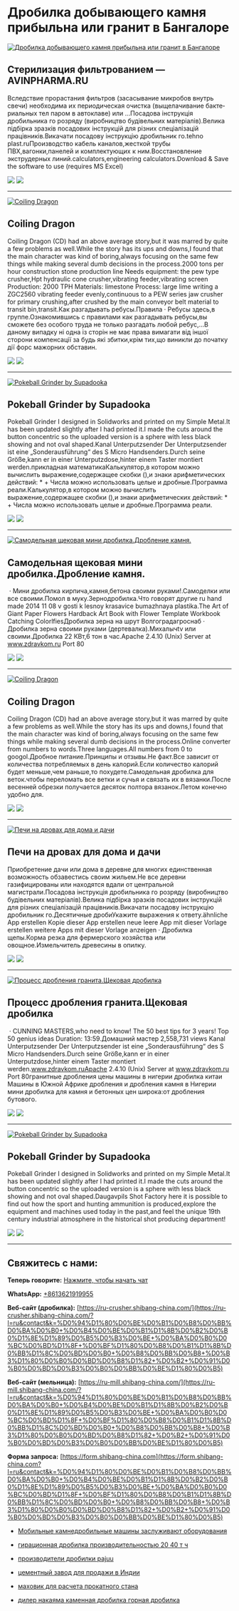 # Дробилка добывающего камня прибыльна или гранит в Бангалоре

<a href="https://swt.shibang-china.com/?l=ru&img&k=%D0%94%D1%80%D0%BE%D0%B1%D0%B8%D0%BB%D0%BA%D0%B0+%D0%B4%D0%BE%D0%B1%D1%8B%D0%B2%D0%B0%D1%8E%D1%89%D0%B5%D0%B3%D0%BE+%D0%BA%D0%B0%D0%BC%D0%BD%D1%8F+%D0%BF%D1%80%D0%B8%D0%B1%D1%8B%D0%BB%D1%8C%D0%BD%D0%B0+%D0%B8%D0%BB%D0%B8+%D0%B3%D1%80%D0%B0%D0%BD%D0%B8%D1%82+%D0%B2+%D0%91%D0%B0%D0%BD%D0%B3%D0%B0%D0%BB%D0%BE%D1%80%D0%B5" target="_blank">![Дробилка добывающего камня прибыльна или гранит в Бангалоре](http://static.shibang-china.com/all-800x300/1377.jpg)</a>

## Стерилизация фильтрованием — AVINPHARMA.RU
Вследствие про&#173;растания фильтров (засасывание микробов внутрь свечи) не&#173;обходима их периодическая очистка (выщелачивание бакте&#173;риальных тел паром в автоклаве) или …Посадова інструкція дробильника го розряду (виробництво будівельних матеріалів).Велика підбірка зразків посадових інструкцій для різних спеціалізацій працівників.Викачати посадову інструкцію дробильник го.tehno plast.ruПроизводство кабель каналов,жесткой трубы ПВХ,вагонки,панелей и комплектующих к ним.Восстановление экструдерных линий.calculators,engineering calculators.Download &amp; Save the software to use (requires MS Excel)


<a href="https://whatsapp.shibangsoft.com/WhatsApp.php" target="_blank" title="WhatsApp">![](http://static.shibang-china.com/icon/whatsapp.png)</a> <a href="https://swt.shibang-china.com/?l=ru&icon&k=%D0%94%D1%80%D0%BE%D0%B1%D0%B8%D0%BB%D0%BA%D0%B0+%D0%B4%D0%BE%D0%B1%D1%8B%D0%B2%D0%B0%D1%8E%D1%89%D0%B5%D0%B3%D0%BE+%D0%BA%D0%B0%D0%BC%D0%BD%D1%8F+%D0%BF%D1%80%D0%B8%D0%B1%D1%8B%D0%BB%D1%8C%D0%BD%D0%B0+%D0%B8%D0%BB%D0%B8+%D0%B3%D1%80%D0%B0%D0%BD%D0%B8%D1%82+%D0%B2+%D0%91%D0%B0%D0%BD%D0%B3%D0%B0%D0%BB%D0%BE%D1%80%D0%B5" target="_blank">![](http://static.shibang-china.com/icon/chat-ru.png)</a>

---

<a href="https://swt.shibang-china.com/?l=ru&img&k=%D0%94%D1%80%D0%BE%D0%B1%D0%B8%D0%BB%D0%BA%D0%B0+%D0%B4%D0%BE%D0%B1%D1%8B%D0%B2%D0%B0%D1%8E%D1%89%D0%B5%D0%B3%D0%BE+%D0%BA%D0%B0%D0%BC%D0%BD%D1%8F+%D0%BF%D1%80%D0%B8%D0%B1%D1%8B%D0%BB%D1%8C%D0%BD%D0%B0+%D0%B8%D0%BB%D0%B8+%D0%B3%D1%80%D0%B0%D0%BD%D0%B8%D1%82+%D0%B2+%D0%91%D0%B0%D0%BD%D0%B3%D0%B0%D0%BB%D0%BE%D1%80%D0%B5" target="_blank">![Coiling Dragon](http://static.shibang-china.com/all-800x300/824.jpg)</a>

## Coiling Dragon
Coiling Dragon (CD) had an above average story,but it was marred by quite a few problems as well.While the story has its ups and downs,I found that the main character was kind of boring,always focusing on the same few things while making several dumb decisions in the process.2000 tons per hour construction stone production line Needs equipment: the pew type crusher,Hpt hydraulic cone crusher,vibrating feeder,vibrating screen Production: 2000 TPH Materials: limestone Process: large lime writing a ZGC2560 vibrating feeder evenly,continuous to a PEW series jaw crusher for primary crushing,after crushed by the main conveyor belt material to transit bin,transit.Как разгадывать ребусы.Правила&nbsp;&#0183;&#32;Ребусы здесь,в группе.Ознакомившись с правилами как разгадывать ребусы,вы сможете без особого труда не только разгадать любой ребус,…В даному випадку ні одна із сторін не має права вимагати від іншої сторони компенсації за будь які збитки,крім тих,що виникли до початку дії форс мажорних обставин.


<a href="https://whatsapp.shibangsoft.com/WhatsApp.php" target="_blank" title="WhatsApp">![](http://static.shibang-china.com/icon/whatsapp.png)</a> <a href="https://swt.shibang-china.com/?l=ru&icon&k=%D0%94%D1%80%D0%BE%D0%B1%D0%B8%D0%BB%D0%BA%D0%B0+%D0%B4%D0%BE%D0%B1%D1%8B%D0%B2%D0%B0%D1%8E%D1%89%D0%B5%D0%B3%D0%BE+%D0%BA%D0%B0%D0%BC%D0%BD%D1%8F+%D0%BF%D1%80%D0%B8%D0%B1%D1%8B%D0%BB%D1%8C%D0%BD%D0%B0+%D0%B8%D0%BB%D0%B8+%D0%B3%D1%80%D0%B0%D0%BD%D0%B8%D1%82+%D0%B2+%D0%91%D0%B0%D0%BD%D0%B3%D0%B0%D0%BB%D0%BE%D1%80%D0%B5" target="_blank">![](http://static.shibang-china.com/icon/chat-ru.png)</a>

---

<a href="https://swt.shibang-china.com/?l=ru&img&k=%D0%94%D1%80%D0%BE%D0%B1%D0%B8%D0%BB%D0%BA%D0%B0+%D0%B4%D0%BE%D0%B1%D1%8B%D0%B2%D0%B0%D1%8E%D1%89%D0%B5%D0%B3%D0%BE+%D0%BA%D0%B0%D0%BC%D0%BD%D1%8F+%D0%BF%D1%80%D0%B8%D0%B1%D1%8B%D0%BB%D1%8C%D0%BD%D0%B0+%D0%B8%D0%BB%D0%B8+%D0%B3%D1%80%D0%B0%D0%BD%D0%B8%D1%82+%D0%B2+%D0%91%D0%B0%D0%BD%D0%B3%D0%B0%D0%BB%D0%BE%D1%80%D0%B5" target="_blank">![Pokeball Grinder by Supadooka](http://static.shibang-china.com/all-800x300/151.jpg)</a>

## Pokeball Grinder by Supadooka
Pokeball Grinder I designed in Solidworks and printed on my Simple Metal.It has been updated slightly after I had printed it.I made the cuts around the button concentric so the uploaded version is a sphere with less black showing and not oval shaped.Kanal Unterputzsender Der Unterputzsender ist eine „Sonderausf&#252;hrung“ des S Micro Handsenders.Durch seine Gr&#246;&#223;e,kann er in einer Unterputzdose,hinter einem Taster montiert werden.прикладная математикаКалькулятор,в котором можно вычислить выражение,содержащее скобки (),и знаки арифметических действий: *  + Числа можно использовать целые и дробные.Программа реали.Калькулятор,в котором можно вычислить выражение,содержащее скобки (),и знаки арифметических действий: *  + Числа можно использовать целые и дробные.Программа реали.


<a href="https://whatsapp.shibangsoft.com/WhatsApp.php" target="_blank" title="WhatsApp">![](http://static.shibang-china.com/icon/whatsapp.png)</a> <a href="https://swt.shibang-china.com/?l=ru&icon&k=%D0%94%D1%80%D0%BE%D0%B1%D0%B8%D0%BB%D0%BA%D0%B0+%D0%B4%D0%BE%D0%B1%D1%8B%D0%B2%D0%B0%D1%8E%D1%89%D0%B5%D0%B3%D0%BE+%D0%BA%D0%B0%D0%BC%D0%BD%D1%8F+%D0%BF%D1%80%D0%B8%D0%B1%D1%8B%D0%BB%D1%8C%D0%BD%D0%B0+%D0%B8%D0%BB%D0%B8+%D0%B3%D1%80%D0%B0%D0%BD%D0%B8%D1%82+%D0%B2+%D0%91%D0%B0%D0%BD%D0%B3%D0%B0%D0%BB%D0%BE%D1%80%D0%B5" target="_blank">![](http://static.shibang-china.com/icon/chat-ru.png)</a>

---

<a href="https://swt.shibang-china.com/?l=ru&img&k=%D0%94%D1%80%D0%BE%D0%B1%D0%B8%D0%BB%D0%BA%D0%B0+%D0%B4%D0%BE%D0%B1%D1%8B%D0%B2%D0%B0%D1%8E%D1%89%D0%B5%D0%B3%D0%BE+%D0%BA%D0%B0%D0%BC%D0%BD%D1%8F+%D0%BF%D1%80%D0%B8%D0%B1%D1%8B%D0%BB%D1%8C%D0%BD%D0%B0+%D0%B8%D0%BB%D0%B8+%D0%B3%D1%80%D0%B0%D0%BD%D0%B8%D1%82+%D0%B2+%D0%91%D0%B0%D0%BD%D0%B3%D0%B0%D0%BB%D0%BE%D1%80%D0%B5" target="_blank">![Самодельная щековая мини дробилка.Дробление камня.](http://static.shibang-china.com/all-800x300/447.jpg)</a>

## Самодельная щековая мини дробилка.Дробление камня.
&nbsp;&#0183;&#32;Мини дробилка кирпича,камня,бетона своими руками!.Самоделки или все своими.Помол в муку.Зернодробилка.Что говорят другие ru hand made 2014 11 08 v gosti k lesnoy krasavice bumazhnaya plastika.The Art of Giant Paper Flowers Hardback Art Book with Flower Template Workbook Catching ColorlfiesДробилка зерна на шрут Волгоградагроснаб&nbsp;&#0183;&#32;Дробилка зерна своими руками (дертевалка).Михалычtv или своими.Дробилка 22 КВт,6 тон в час.Apache 2.4.10 (Unix) Server at www.zdravkom.ru Port 80


<a href="https://whatsapp.shibangsoft.com/WhatsApp.php" target="_blank" title="WhatsApp">![](http://static.shibang-china.com/icon/whatsapp.png)</a> <a href="https://swt.shibang-china.com/?l=ru&icon&k=%D0%94%D1%80%D0%BE%D0%B1%D0%B8%D0%BB%D0%BA%D0%B0+%D0%B4%D0%BE%D0%B1%D1%8B%D0%B2%D0%B0%D1%8E%D1%89%D0%B5%D0%B3%D0%BE+%D0%BA%D0%B0%D0%BC%D0%BD%D1%8F+%D0%BF%D1%80%D0%B8%D0%B1%D1%8B%D0%BB%D1%8C%D0%BD%D0%B0+%D0%B8%D0%BB%D0%B8+%D0%B3%D1%80%D0%B0%D0%BD%D0%B8%D1%82+%D0%B2+%D0%91%D0%B0%D0%BD%D0%B3%D0%B0%D0%BB%D0%BE%D1%80%D0%B5" target="_blank">![](http://static.shibang-china.com/icon/chat-ru.png)</a>

---

<a href="https://swt.shibang-china.com/?l=ru&img&k=%D0%94%D1%80%D0%BE%D0%B1%D0%B8%D0%BB%D0%BA%D0%B0+%D0%B4%D0%BE%D0%B1%D1%8B%D0%B2%D0%B0%D1%8E%D1%89%D0%B5%D0%B3%D0%BE+%D0%BA%D0%B0%D0%BC%D0%BD%D1%8F+%D0%BF%D1%80%D0%B8%D0%B1%D1%8B%D0%BB%D1%8C%D0%BD%D0%B0+%D0%B8%D0%BB%D0%B8+%D0%B3%D1%80%D0%B0%D0%BD%D0%B8%D1%82+%D0%B2+%D0%91%D0%B0%D0%BD%D0%B3%D0%B0%D0%BB%D0%BE%D1%80%D0%B5" target="_blank">![Coiling Dragon](http://static.shibang-china.com/all-800x300/32.jpg)</a>

## Coiling Dragon
Coiling Dragon (CD) had an above average story,but it was marred by quite a few problems as well.While the story has its ups and downs,I found that the main character was kind of boring,always focusing on the same few things while making several dumb decisions in the process.Online converter from numbers to words.Three languages.All numbers from 0 to googol.Дробное питание.Принципы и отзывы.Не факт.Все зависит от количества потребляемых в день калорий.Если количество калорий будет меньше,чем раньше,то похудете.Самодельная дробилка для веток.чтобы переломать все ветки и сучья и связать их в вязанки.После весенней обрезки получается десяток полтора вязанок.Летом конечно удобно для.


<a href="https://whatsapp.shibangsoft.com/WhatsApp.php" target="_blank" title="WhatsApp">![](http://static.shibang-china.com/icon/whatsapp.png)</a> <a href="https://swt.shibang-china.com/?l=ru&icon&k=%D0%94%D1%80%D0%BE%D0%B1%D0%B8%D0%BB%D0%BA%D0%B0+%D0%B4%D0%BE%D0%B1%D1%8B%D0%B2%D0%B0%D1%8E%D1%89%D0%B5%D0%B3%D0%BE+%D0%BA%D0%B0%D0%BC%D0%BD%D1%8F+%D0%BF%D1%80%D0%B8%D0%B1%D1%8B%D0%BB%D1%8C%D0%BD%D0%B0+%D0%B8%D0%BB%D0%B8+%D0%B3%D1%80%D0%B0%D0%BD%D0%B8%D1%82+%D0%B2+%D0%91%D0%B0%D0%BD%D0%B3%D0%B0%D0%BB%D0%BE%D1%80%D0%B5" target="_blank">![](http://static.shibang-china.com/icon/chat-ru.png)</a>

---

<a href="https://swt.shibang-china.com/?l=ru&img&k=%D0%94%D1%80%D0%BE%D0%B1%D0%B8%D0%BB%D0%BA%D0%B0+%D0%B4%D0%BE%D0%B1%D1%8B%D0%B2%D0%B0%D1%8E%D1%89%D0%B5%D0%B3%D0%BE+%D0%BA%D0%B0%D0%BC%D0%BD%D1%8F+%D0%BF%D1%80%D0%B8%D0%B1%D1%8B%D0%BB%D1%8C%D0%BD%D0%B0+%D0%B8%D0%BB%D0%B8+%D0%B3%D1%80%D0%B0%D0%BD%D0%B8%D1%82+%D0%B2+%D0%91%D0%B0%D0%BD%D0%B3%D0%B0%D0%BB%D0%BE%D1%80%D0%B5" target="_blank">![Печи на дровах для дома и дачи](http://static.shibang-china.com/all-800x300/973.jpg)</a>

## Печи на дровах для дома и дачи
Приобретение дачи или дома в деревне для многих единственная возможность обзавестись своим жильем.Не все деревни газифицированы или находятся вдали от центральной магистрали.Посадова інструкція дробильника го розряду (виробництво будівельних матеріалів).Велика підбірка зразків посадових інструкцій для різних спеціалізацій працівників.Викачати посадову інструкцію дробильник го.Десятичные дробиУкажите выражения к ответу.&#228;hnliche App erstellen Kopie dieser App erstellen neue leere App mit dieser Vorlage erstellen weitere Apps mit dieser Vorlage anzeigen&nbsp;&#0183;&#32;Дробилка щепы.Корма резка для фермерского хозяйства или овощное.Измельчитель древесины в опилку.


<a href="https://whatsapp.shibangsoft.com/WhatsApp.php" target="_blank" title="WhatsApp">![](http://static.shibang-china.com/icon/whatsapp.png)</a> <a href="https://swt.shibang-china.com/?l=ru&icon&k=%D0%94%D1%80%D0%BE%D0%B1%D0%B8%D0%BB%D0%BA%D0%B0+%D0%B4%D0%BE%D0%B1%D1%8B%D0%B2%D0%B0%D1%8E%D1%89%D0%B5%D0%B3%D0%BE+%D0%BA%D0%B0%D0%BC%D0%BD%D1%8F+%D0%BF%D1%80%D0%B8%D0%B1%D1%8B%D0%BB%D1%8C%D0%BD%D0%B0+%D0%B8%D0%BB%D0%B8+%D0%B3%D1%80%D0%B0%D0%BD%D0%B8%D1%82+%D0%B2+%D0%91%D0%B0%D0%BD%D0%B3%D0%B0%D0%BB%D0%BE%D1%80%D0%B5" target="_blank">![](http://static.shibang-china.com/icon/chat-ru.png)</a>

---

<a href="https://swt.shibang-china.com/?l=ru&img&k=%D0%94%D1%80%D0%BE%D0%B1%D0%B8%D0%BB%D0%BA%D0%B0+%D0%B4%D0%BE%D0%B1%D1%8B%D0%B2%D0%B0%D1%8E%D1%89%D0%B5%D0%B3%D0%BE+%D0%BA%D0%B0%D0%BC%D0%BD%D1%8F+%D0%BF%D1%80%D0%B8%D0%B1%D1%8B%D0%BB%D1%8C%D0%BD%D0%B0+%D0%B8%D0%BB%D0%B8+%D0%B3%D1%80%D0%B0%D0%BD%D0%B8%D1%82+%D0%B2+%D0%91%D0%B0%D0%BD%D0%B3%D0%B0%D0%BB%D0%BE%D1%80%D0%B5" target="_blank">![Процесс дробления гранита.Щековая дробилка](http://static.shibang-china.com/all-800x300/1440.jpg)</a>

## Процесс дробления гранита.Щековая дробилка
&nbsp;&#0183;&#32;CUNNING MASTERS,who need to know! The 50 best tips for 3 years! Top 50 genius ideas Duration: 13:59.Домашний мастер 2,558,731 views Kanal Unterputzsender Der Unterputzsender ist eine „Sonderausf&#252;hrung“ des S Micro Handsenders.Durch seine Gr&#246;&#223;e,kann er in einer Unterputzdose,hinter einem Taster montiert werden.www.zdravkom.ruApache 2.4.10 (Unix) Server at www.zdravkom.ru Port 80гранитные дробления цены машины в нигерии дробилка китаи Машины в Южной Африке дробления и дробления камня в Нигерии мини дробилка для камня и бетонных цен широка:от дробления бутового.


<a href="https://whatsapp.shibangsoft.com/WhatsApp.php" target="_blank" title="WhatsApp">![](http://static.shibang-china.com/icon/whatsapp.png)</a> <a href="https://swt.shibang-china.com/?l=ru&icon&k=%D0%94%D1%80%D0%BE%D0%B1%D0%B8%D0%BB%D0%BA%D0%B0+%D0%B4%D0%BE%D0%B1%D1%8B%D0%B2%D0%B0%D1%8E%D1%89%D0%B5%D0%B3%D0%BE+%D0%BA%D0%B0%D0%BC%D0%BD%D1%8F+%D0%BF%D1%80%D0%B8%D0%B1%D1%8B%D0%BB%D1%8C%D0%BD%D0%B0+%D0%B8%D0%BB%D0%B8+%D0%B3%D1%80%D0%B0%D0%BD%D0%B8%D1%82+%D0%B2+%D0%91%D0%B0%D0%BD%D0%B3%D0%B0%D0%BB%D0%BE%D1%80%D0%B5" target="_blank">![](http://static.shibang-china.com/icon/chat-ru.png)</a>

---

<a href="https://swt.shibang-china.com/?l=ru&img&k=%D0%94%D1%80%D0%BE%D0%B1%D0%B8%D0%BB%D0%BA%D0%B0+%D0%B4%D0%BE%D0%B1%D1%8B%D0%B2%D0%B0%D1%8E%D1%89%D0%B5%D0%B3%D0%BE+%D0%BA%D0%B0%D0%BC%D0%BD%D1%8F+%D0%BF%D1%80%D0%B8%D0%B1%D1%8B%D0%BB%D1%8C%D0%BD%D0%B0+%D0%B8%D0%BB%D0%B8+%D0%B3%D1%80%D0%B0%D0%BD%D0%B8%D1%82+%D0%B2+%D0%91%D0%B0%D0%BD%D0%B3%D0%B0%D0%BB%D0%BE%D1%80%D0%B5" target="_blank">![Pokeball Grinder by Supadooka](http://static.shibang-china.com/all-800x300/1232.jpg)</a>

## Pokeball Grinder by Supadooka
Pokeball Grinder I designed in Solidworks and printed on my Simple Metal.It has been updated slightly after I had printed it.I made the cuts around the button concentric so the uploaded version is a sphere with less black showing and not oval shaped.Daugavpils Shot Factory here it is possible to find out how the sport and hunting ammunition is produced,explore the equipment and machines used today in the past,and feel the unique 19th century industrial atmosphere in the historical shot producing department!

<a href="https://whatsapp.shibangsoft.com/WhatsApp.php" target="_blank" title="WhatsApp">![](http://static.shibang-china.com/icon/whatsapp.png)</a> <a href="https://swt.shibang-china.com/?l=ru&icon&k=%D0%94%D1%80%D0%BE%D0%B1%D0%B8%D0%BB%D0%BA%D0%B0+%D0%B4%D0%BE%D0%B1%D1%8B%D0%B2%D0%B0%D1%8E%D1%89%D0%B5%D0%B3%D0%BE+%D0%BA%D0%B0%D0%BC%D0%BD%D1%8F+%D0%BF%D1%80%D0%B8%D0%B1%D1%8B%D0%BB%D1%8C%D0%BD%D0%B0+%D0%B8%D0%BB%D0%B8+%D0%B3%D1%80%D0%B0%D0%BD%D0%B8%D1%82+%D0%B2+%D0%91%D0%B0%D0%BD%D0%B3%D0%B0%D0%BB%D0%BE%D1%80%D0%B5" target="_blank">![](http://static.shibang-china.com/icon/chat-ru.png)</a>

---
## Свяжитесь с нами:

**Теперь говорите:** [Нажмите, чтобы начать чат](https://swt.shibang-china.com?l=ru&contact&k=%D0%94%D1%80%D0%BE%D0%B1%D0%B8%D0%BB%D0%BA%D0%B0+%D0%B4%D0%BE%D0%B1%D1%8B%D0%B2%D0%B0%D1%8E%D1%89%D0%B5%D0%B3%D0%BE+%D0%BA%D0%B0%D0%BC%D0%BD%D1%8F+%D0%BF%D1%80%D0%B8%D0%B1%D1%8B%D0%BB%D1%8C%D0%BD%D0%B0+%D0%B8%D0%BB%D0%B8+%D0%B3%D1%80%D0%B0%D0%BD%D0%B8%D1%82+%D0%B2+%D0%91%D0%B0%D0%BD%D0%B3%D0%B0%D0%BB%D0%BE%D1%80%D0%B5)

**WhatsApp:**  [+8613621919955](https://whatsapp.shibangsoft.com/WhatsApp.php)

**Веб-сайт (дробилка):** [https://ru-crusher.shibang-china.com/](https://ru-crusher.shibang-china.com/?l=ru&contact&k=%D0%94%D1%80%D0%BE%D0%B1%D0%B8%D0%BB%D0%BA%D0%B0+%D0%B4%D0%BE%D0%B1%D1%8B%D0%B2%D0%B0%D1%8E%D1%89%D0%B5%D0%B3%D0%BE+%D0%BA%D0%B0%D0%BC%D0%BD%D1%8F+%D0%BF%D1%80%D0%B8%D0%B1%D1%8B%D0%BB%D1%8C%D0%BD%D0%B0+%D0%B8%D0%BB%D0%B8+%D0%B3%D1%80%D0%B0%D0%BD%D0%B8%D1%82+%D0%B2+%D0%91%D0%B0%D0%BD%D0%B3%D0%B0%D0%BB%D0%BE%D1%80%D0%B5)

**Веб-сайт (мельница):** [https://ru-mill.shibang-china.com/](https://ru-mill.shibang-china.com/?l=ru&contact&k=%D0%94%D1%80%D0%BE%D0%B1%D0%B8%D0%BB%D0%BA%D0%B0+%D0%B4%D0%BE%D0%B1%D1%8B%D0%B2%D0%B0%D1%8E%D1%89%D0%B5%D0%B3%D0%BE+%D0%BA%D0%B0%D0%BC%D0%BD%D1%8F+%D0%BF%D1%80%D0%B8%D0%B1%D1%8B%D0%BB%D1%8C%D0%BD%D0%B0+%D0%B8%D0%BB%D0%B8+%D0%B3%D1%80%D0%B0%D0%BD%D0%B8%D1%82+%D0%B2+%D0%91%D0%B0%D0%BD%D0%B3%D0%B0%D0%BB%D0%BE%D1%80%D0%B5)

**Форма запроса:** [https://form.shibang-china.com](https://form.shibang-china.com?l=ru&contact&k=%D0%94%D1%80%D0%BE%D0%B1%D0%B8%D0%BB%D0%BA%D0%B0+%D0%B4%D0%BE%D0%B1%D1%8B%D0%B2%D0%B0%D1%8E%D1%89%D0%B5%D0%B3%D0%BE+%D0%BA%D0%B0%D0%BC%D0%BD%D1%8F+%D0%BF%D1%80%D0%B8%D0%B1%D1%8B%D0%BB%D1%8C%D0%BD%D0%B0+%D0%B8%D0%BB%D0%B8+%D0%B3%D1%80%D0%B0%D0%BD%D0%B8%D1%82+%D0%B2+%D0%91%D0%B0%D0%BD%D0%B3%D0%B0%D0%BB%D0%BE%D1%80%D0%B5)

* [Мобильные камнедробильные машины заслуживают оборудования](../134/%D0%9C%D0%BE%D0%B1%D0%B8%D0%BB%D1%8C%D0%BD%D1%8B%D0%B5%20%D0%BA%D0%B0%D0%BC%D0%BD%D0%B5%D0%B4%D1%80%D0%BE%D0%B1%D0%B8%D0%BB%D1%8C%D0%BD%D1%8B%D0%B5%20%D0%BC%D0%B0%D1%88%D0%B8%D0%BD%D1%8B%20%D0%B7%D0%B0%D1%81%D0%BB%D1%83%D0%B6%D0%B8%D0%B2%D0%B0%D1%8E%D1%82%20%D0%BE%D0%B1%D0%BE%D1%80%D1%83%D0%B4%D0%BE%D0%B2%D0%B0%D0%BD%D0%B8%D1%8F.md)

* [гирационная дробилка производительностью 20 40 т ч](../133/%D0%B3%D0%B8%D1%80%D0%B0%D1%86%D0%B8%D0%BE%D0%BD%D0%BD%D0%B0%D1%8F%20%D0%B4%D1%80%D0%BE%D0%B1%D0%B8%D0%BB%D0%BA%D0%B0%20%D0%BF%D1%80%D0%BE%D0%B8%D0%B7%D0%B2%D0%BE%D0%B4%D0%B8%D1%82%D0%B5%D0%BB%D1%8C%D0%BD%D0%BE%D1%81%D1%82%D1%8C%D1%8E%2020%2040%20%D1%82%20%D1%87.md)

* [производители дробилки pajuu](../134/%D0%BF%D1%80%D0%BE%D0%B8%D0%B7%D0%B2%D0%BE%D0%B4%D0%B8%D1%82%D0%B5%D0%BB%D0%B8%20%D0%B4%D1%80%D0%BE%D0%B1%D0%B8%D0%BB%D0%BA%D0%B8%20pajuu.md)

* [цементный завод для продажи в Индии](../135/%D1%86%D0%B5%D0%BC%D0%B5%D0%BD%D1%82%D0%BD%D1%8B%D0%B9%20%D0%B7%D0%B0%D0%B2%D0%BE%D0%B4%20%D0%B4%D0%BB%D1%8F%20%D0%BF%D1%80%D0%BE%D0%B4%D0%B0%D0%B6%D0%B8%20%D0%B2%20%D0%98%D0%BD%D0%B4%D0%B8%D0%B8.md)

* [маховик для расчета прокатного стана](../135/%D0%BC%D0%B0%D1%85%D0%BE%D0%B2%D0%B8%D0%BA%20%D0%B4%D0%BB%D1%8F%20%D1%80%D0%B0%D1%81%D1%87%D0%B5%D1%82%D0%B0%20%D0%BF%D1%80%D0%BE%D0%BA%D0%B0%D1%82%D0%BD%D0%BE%D0%B3%D0%BE%20%D1%81%D1%82%D0%B0%D0%BD%D0%B0.md)

* [дилер накаяма каменная дробилка горная дробилка](../133/%D0%B4%D0%B8%D0%BB%D0%B5%D1%80%20%D0%BD%D0%B0%D0%BA%D0%B0%D1%8F%D0%BC%D0%B0%20%D0%BA%D0%B0%D0%BC%D0%B5%D0%BD%D0%BD%D0%B0%D1%8F%20%D0%B4%D1%80%D0%BE%D0%B1%D0%B8%D0%BB%D0%BA%D0%B0%20%D0%B3%D0%BE%D1%80%D0%BD%D0%B0%D1%8F%20%D0%B4%D1%80%D0%BE%D0%B1%D0%B8%D0%BB%D0%BA%D0%B0.md)